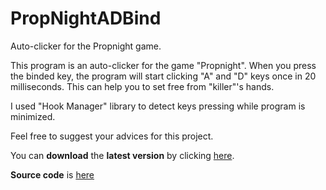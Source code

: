 # PropNightADBind
Auto-clicker for the Propnight game.

This program is an auto-clicker for the game "Propnight".
When you press the binded key, the program will start clicking "A" and "D" keys once in 20 milliseconds. This can help you to set free from "killer"'s hands.

I used "Hook Manager" library to detect keys pressing while program is minimized.


Feel free to suggest your advices for this project.

You can **download** the **latest version** by clicking [here](https://github.com/SantiVlad/PropNightADBind/releases/download/release/PropNightADBind_Release.1.0.exe).

**Source code** is [here](https://github.com/SantiVlad/PropNightADBind/releases/download/release/PropNightADBind_Release.1.0.zip)
